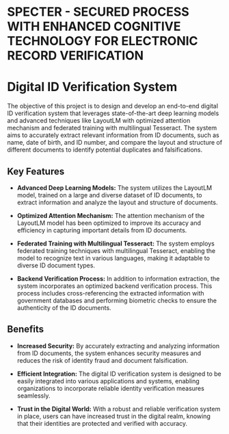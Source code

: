 # SPECTER - SECURED PROCESS WITH ENHANCED COGNITIVE TECHNOLOGY FOR ELECTRONIC RECORD VERIFICATION


# Digital ID Verification System

The objective of this project is to design and develop an end-to-end digital ID verification system that leverages state-of-the-art deep learning models and advanced techniques like LayoutLM with optimized attention mechanism and federated training with multilingual Tesseract. The system aims to accurately extract relevant information from ID documents, such as name, date of birth, and ID number, and compare the layout and structure of different documents to identify potential duplicates and falsifications.

## Key Features

- **Advanced Deep Learning Models:** The system utilizes the LayoutLM model, trained on a large and diverse dataset of ID documents, to extract information and analyze the layout and structure of documents.

- **Optimized Attention Mechanism:** The attention mechanism of the LayoutLM model has been optimized to improve its accuracy and efficiency in capturing important details from ID documents.

- **Federated Training with Multilingual Tesseract:** The system employs federated training techniques with multilingual Tesseract, enabling the model to recognize text in various languages, making it adaptable to diverse ID document types.

- **Backend Verification Process:** In addition to information extraction, the system incorporates an optimized backend verification process. This process includes cross-referencing the extracted information with government databases and performing biometric checks to ensure the authenticity of the ID documents.

## Benefits

- **Increased Security:** By accurately extracting and analyzing information from ID documents, the system enhances security measures and reduces the risk of identity fraud and document falsification.

- **Efficient Integration:** The digital ID verification system is designed to be easily integrated into various applications and systems, enabling organizations to incorporate reliable identity verification measures seamlessly.

- **Trust in the Digital World:** With a robust and reliable verification system in place, users can have increased trust in the digital realm, knowing that their identities are protected and verified with accuracy.
